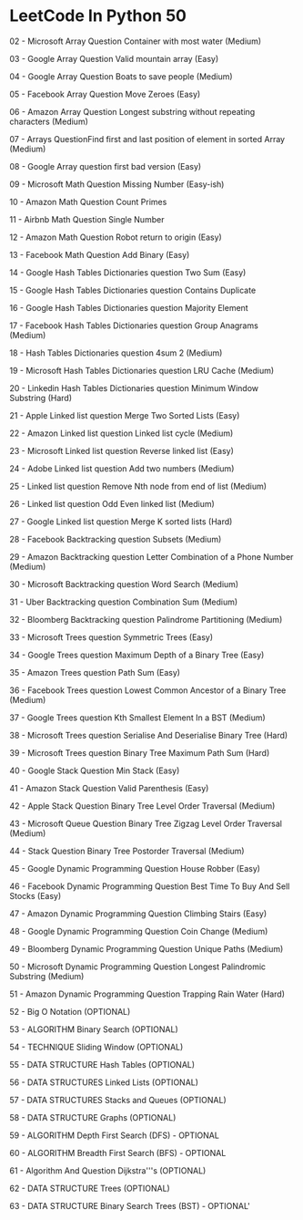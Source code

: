 # LeetCode In Python 50

02 - Microsoft Array Question Container with most water (Medium)

03 - Google Array Question Valid mountain array (Easy)

04 - Google Array Question Boats to save people (Medium)

05 - Facebook Array Question Move Zeroes (Easy)

06 - Amazon Array Question Longest substring without repeating characters (Medium)

07 - Arrays QuestionFind first and last position of element in sorted Array (Medium)

08 - Google Array question first bad version (Easy)

09 - Microsoft Math Question Missing Number (Easy-ish)

10 - Amazon Math Question Count Primes

11 - Airbnb Math Question Single Number

12 - Amazon Math Question Robot return to origin (Easy)

13 - Facebook Math Question Add Binary (Easy)

14 - Google Hash Tables  Dictionaries question Two Sum (Easy)

15 - Google Hash Tables  Dictionaries question Contains Duplicate

16 - Google Hash Tables  Dictionaries question Majority Element

17 - Facebook Hash Tables  Dictionaries question Group Anagrams (Medium)

18 - Hash Tables  Dictionaries question 4sum 2 (Medium)

19 - Microsoft Hash Tables  Dictionaries question LRU Cache (Medium)

20 - Linkedin Hash Tables  Dictionaries question Minimum Window Substring (Hard)

21 - Apple Linked list question Merge Two Sorted Lists (Easy)

22 - Amazon Linked list question Linked list cycle (Medium)

23 - Microsoft Linked list question Reverse linked list (Easy)

24 - Adobe Linked list question Add two numbers (Medium)

25 - Linked list question Remove Nth node from end of list (Medium)

26 - Linked list question Odd Even linked list (Medium)

27 - Google Linked list question Merge K sorted lists (Hard)

28 - Facebook Backtracking question Subsets (Medium)

29 - Amazon Backtracking question Letter Combination of a Phone Number (Medium)

30 - Microsoft Backtracking question Word Search (Medium)

31 - Uber Backtracking question Combination Sum (Medium)

32 - Bloomberg Backtracking question Palindrome Partitioning (Medium)

33 - Microsoft Trees question Symmetric Trees (Easy)

34 - Google Trees question Maximum Depth of a Binary Tree (Easy)

35 - Amazon Trees question Path Sum (Easy)

36 - Facebook Trees question Lowest Common Ancestor of a Binary Tree (Medium)

37 - Google Trees question Kth Smallest Element In a BST (Medium)

38 - Microsoft Trees question Serialise And Deserialise Binary Tree (Hard)

39 - Microsoft Trees question Binary Tree Maximum Path Sum (Hard)

40 - Google Stack Question Min Stack (Easy)

41 - Amazon Stack Question Valid Parenthesis (Easy)

42 - Apple Stack Question Binary Tree Level Order Traversal (Medium)

43 - Microsoft Queue Question Binary Tree Zigzag Level Order Traversal (Medium)

44 - Stack Question Binary Tree Postorder Traversal (Medium)

45 - Google Dynamic Programming Question House Robber (Easy)

46 - Facebook Dynamic Programming Question Best Time To Buy And Sell Stocks (Easy)

47 - Amazon Dynamic Programming Question Climbing Stairs (Easy)

48 - Google Dynamic Programming Question Coin Change (Medium)

49 - Bloomberg Dynamic Programming Question Unique Paths (Medium)

50 - Microsoft Dynamic Programming Question Longest Palindromic Substring (Medium)

51 - Amazon Dynamic Programming Question Trapping Rain Water (Hard)

52 - Big O Notation (OPTIONAL)

53 - ALGORITHM  Binary Search (OPTIONAL)

54 - TECHNIQUE  Sliding Window (OPTIONAL)

55 - DATA STRUCTURE Hash Tables (OPTIONAL)

56 - DATA STRUCTURES Linked Lists (OPTIONAL)

57 - DATA STRUCTURES Stacks and Queues (OPTIONAL)

58 - DATA STRUCTURE Graphs (OPTIONAL)

59 - ALGORITHM Depth First Search (DFS) - OPTIONAL

60 - ALGORITHM Breadth First Search (BFS) - OPTIONAL

61 - Algorithm And Question  Dijkstra'\''s (OPTIONAL)

62 - DATA STRUCTURE Trees (OPTIONAL)

63 - DATA STRUCTURE Binary Search Trees (BST) - OPTIONAL'
